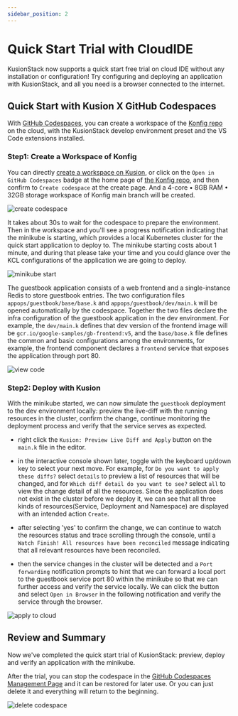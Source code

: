 ```yaml
---
sidebar_position: 2
---
```


# Quick Start Trial with CloudIDE

KusionStack now supports a quick start free trial on cloud IDE without any installation or configuration! Try configuring and deploying an application with KusionStack, and all you need is a browser connected to the internet.

## Quick Start with Kusion X GitHub Codespaces

With [GitHub Codespaces](https://github.com/features/codespaces), you can create a workspace of the [Konfig repo](https://github.com/KusionStack/konfig) on the cloud, with the KusionStack develop environment preset and the VS Code extensions installed.

### Step1: Create a Workspace of Konfig

You can directly [create a workspace on Kusion](https://github.com/codespaces/new?hide_repo_select=true&ref=main&repo=488867056&machine=standardLinux32gb&devcontainer_path=.devcontainer.json), or click on the `Open in GitHub Codespaces` badge at the home page of [the Konfig repo](https://github.com/KusionStack/konfig), and then confirm to `Create codespace` at the create page. And a 4-core • 8GB RAM • 32GB storage workspace of Konfig main branch will be created.

![create codespace](/img/docs/user_docs/getting-started/install/codespaces/create-codespace.gif)

It takes about 30s to wait for the codespace to prepare the environment. Then in the workspace and you'll see a progress notification indicating that the minikube is starting, which provides a local Kubernetes cluster for the quick start application to deploy to. The minikube starting costs about 1 minute, and during that please take your time and you could glance over the KCL configurations of the application we are going to deploy. 

![minikube start](/img/docs/user_docs/getting-started/install/codespaces/minikube-start.gif)

The guestbook application consists of a web frontend and a single-instance Redis to store guestbook entries. The two configuration files `appops/guestbook/base/base.k` and `appops/guestbook/dev/main.k` will be opened automatically by the codespace. Together the two files declare the infra configuration of the guestbook application in the dev environment. For example, the `dev/main.k` defines that dev version of the frontend image will be `gcr.io/google-samples/gb-frontend:v5`, and the `base/base.k` file defines the common and basic configurations among the environments, for example, the frontend component declares a `frontend` service that exposes the application through port 80.

![view code](/img/docs/user_docs/getting-started/install/codespaces/view-code.gif)

### Step2: Deploy with Kusion

With the minikube started, we can now simulate the `guestbook` deployment to the dev environment locally: preview the live-diff with the running resources in the cluster, confirm the change, continue monitoring the deployment process and verify that the service serves as expected.

- right click the `Kusion: Preview Live Diff and Apply` button on the `main.k` file in the editor.

- in the interactive console shown later, toggle with the keyboard up/down key to select your next move. For example, for `Do you want to apply these diffs?` select `details` to preview a list of resources that will be changed, and for `Which diff detail do you want to see?` select `all` to view the change detail of all the resources. Since the application does not exist in the cluster before we deploy it, we can see that all three kinds of resources(Service, Deployment and Namespace) are displayed with an intended action `Create`.

- after selecting 'yes' to confirm the change, we can continue to watch the resources status and trace scrolling through the console, until a `Watch Finish! All resources have been reconciled` message indicating that all relevant resources have been reconciled.

- then the service changes in the cluster will be detected and a `Port forwarding` notification prompts to hint that we can forward a local port to the guestbook service port 80 within the minikube so that we can further access and verify the service locally. We can click the button and select `Open in Browser` in the following notification and verify the service through the browser.

![apply to cloud](/img/docs/user_docs/getting-started/install/codespaces/apply.gif)


## Review and Summary

Now we've completed the quick start trial of KusionStack: preview, deploy and verify an application with the minikube.

After the trial, you can stop the codespace in the [GitHub Codespaces Management Page](https://github.com/codespaces) and it can be restored for later use. Or you can just delete it and everything will return to the beginning.

![delete codespace](/img/docs/user_docs/getting-started/install/codespaces/delete-codespace.gif)
